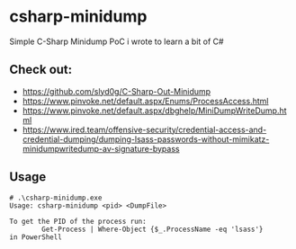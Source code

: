 # csharp-minidump
Simple C-Sharp Minidump PoC i wrote to learn a bit of C#

## Check out:
* https://github.com/slyd0g/C-Sharp-Out-Minidump
* https://www.pinvoke.net/default.aspx/Enums/ProcessAccess.html
* https://www.pinvoke.net/default.aspx/dbghelp/MiniDumpWriteDump.html
* https://www.ired.team/offensive-security/credential-access-and-credential-dumping/dumping-lsass-passwords-without-mimikatz-minidumpwritedump-av-signature-bypass

## Usage
```
# .\csharp-minidump.exe
Usage: csharp-minidump <pid> <DumpFile>

To get the PID of the process run:
        Get-Process | Where-Object {$_.ProcessName -eq 'lsass'}
in PowerShell
```
